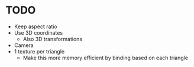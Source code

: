 # TODO
- Keep aspect ratio
- Use 3D coordinates
    - Also 3D transformations
- Camera
- 1 texture per triangle
    - Make this more memory efficient by binding based on each triangle